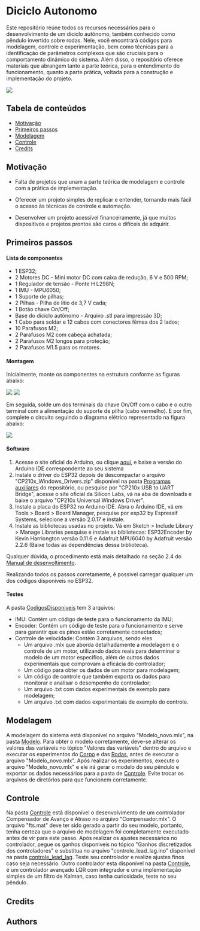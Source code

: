 # Diciclo Autonomo

Este repositório reúne todos os recursos necessários para o desenvolvimento de um diciclo autônomo, também conhecido como pêndulo invertido sobre rodas. Nele, você encontrará códigos para modelagem, controle e experimentação, bem como técnicas para a identificação de parâmetros complexos que são cruciais para o comportamento dinâmico do sistema. Além disso, o repositório oferece materiais que abrangem tanto a parte teórica, para o entendimento do funcionamento, quanto a parte prática, voltada para a construção e implementação do projeto.

![](./assets/pendulo_invertido.gif)

## Tabela de conteúdos
- [Motivação](#motivação)
- [Primeiros passos](#primeiros-passos)
- [Modelagem](#modelagem)
- [Controle](#controle)
- [Credits](#credits)

## Motivação
- Falta de projetos que unam a parte teórica de modelagem e controle com a prática de implementação.

- Oferecer um projeto simples de replicar e entender, tornando mais fácil o acesso às técnicas de controle e automação.

- Desenvolver um projeto acessível financeiramente, já que muitos dispositivos e projetos prontos são caros e difíceis de adquirir.

## Primeiros passos

#### Lista de componentes
* 1 ESP32;
* 2 Motores DC - Mini motor DC com caixa de redução, 6 V e 500 RPM;
* 1 Regulador de tensão - Ponte H L298N;
* 1 IMU - MPU6050;
* 1 Suporte de pilhas;
* 2 Pilhas - Pilha de lítio de 3,7 V cada;
* 1 Botão chave On/Off;
* Base do díciclo autônomo - Arquivo .stl para impressão 3D;
* 1 Cabo para soldar e 12 cabos com conectores fêmea dos 2 lados;
* 10 Parafusos M2;
* 2 Parafusos M2 com cabeça achatada;
* 2 Parafusos M2 longos para proteção;
* 2 Parafusos M1.5 para os motores.

#### Montagem

Inicialmente, monte os componentes na estrutura conforme as figuras abaixo:

![](./assets/Front_clean.png)
![](./assets/Back_clean.png)

Em seguida, solde um dos terminais da chave On/Off com o cabo e o outro terminal com a alimentação do suporte de pilha (cabo vermelho).
E por fim, complete o circuito seguindo o diagrama elétrico  representado na figura abaixo:

![](./assets/Diagrama_eletrico.png)


#### Software 

1. Acesse o site oficial do Arduino, ou clique [aqui](https://www.arduino.cc/en/software), e baixe a versão do Arduino IDE correspondente ao seu sistema 
2. Instale o driver do ESP32 depois de descompactar o arquivo "CP210x_Windows_Drivers.zip" disponível na pasta [Programas auxiliares](https://github.com/JessicaLuana1377/diciclo_autonomo/tree/main/Progamas%20auxiliares) do repositório, ou pesquise por "CP210x USB to UART Bridge", acesse o site oficial da Silicon Labs, vá na aba de downloads e baixe o arquivo "CP210x Universal Windows Driver". 
3. Instale a placa do ESP32 no Arduino IDE. Abra o Arduino IDE, vá em Tools > Board > Board Manager, pesquise por esp32 by Espressif Systems, selecione a versão 2.0.17 e instale.
4. Instale as bibliotecas usadas no projeto. Vá em Sketch > Include Library > Manage Libraries pesquise e instale as bibliotecas: ESP32Encoder by Kevin Harriongton versão 0.11.6 e Adafruit MPU6040 by Adafruit versão 2.2.6 (Baixe todas as dependências dessa biblioteca).

Qualquer dúvida, o procedimento está mais detalhado na seção 2.4 do [Manual de desenvoltimento](https://github.com/JessicaLuana1377/diciclo_autonomo/blob/main/Manual%20de%20desenvolvimento.pdf).

Realizando todos os passos corretamente, é possivel carregar qualquer um dos códigos disponíveis no ESP32.

#### Testes
  A pasta [CodigosDisponiveis](https://github.com/JessicaLuana1377/diciclo_autonomo/tree/main/CodigosDisponiveis) tem 3 arquivos:
  - IMU: Contém um código de teste para o funcionamento da IMU;
  - Encoder: Contém um código de teste para o funcionamento e serve para garantir que os pinos estão corretamente conectados;
  - Controle de velocidade: Contém 3 arquivos, sendo eles
      - Um arquivo .mlx que aborda detalhadamente a modelagem e o controle de um motor, utilizando dados reais para determinar o modelo de um motor específico, além de outros dados experimentais que comprovam a eficácia do controlador;
      - Um código para obter os dados de um motor para modelagem;
      - Um código de controle que também exporta os dados para monitorar e analisar o desempenho do controlador;
      - Um arquivo .txt com dados experimentais de exemplo para modelagem;
      - Um arquivo .txt com dados experimentais de exemplo do controle.

## Modelagem
A modelagem do sistema está disponível no arquivo "Modelo_novo.mlx", na pasta [Modelo](https://github.com/JessicaLuana1377/diciclo_autonomo/tree/main/Modelo). Para obter o modelo corretamente, deve-se alterar os valores das variáveis no tópico "Valores das variáveis" dentro do arquivo e executar os experimentos do [Corpo](https://github.com/JessicaLuana1377/diciclo_autonomo/tree/main/Modelo/Corpo) e das [Rodas](https://github.com/JessicaLuana1377/diciclo_autonomo/tree/main/Modelo/Rodas), antes de executar o arquivo "Modelo_novo.mlx". Após realizar os experimentos, execute o arquivo "Modelo_novo.mlx" e ele irá gerar o modelo do seu pêndulo e exportar os dados necessários para a pasta de [Controle](https://github.com/JessicaLuana1377/diciclo_autonomo/tree/main/Controle). Evite trocar os arquivos de diretórios para que funcionem corretamente.

## Controle
Na pasta [Controle](https://github.com/JessicaLuana1377/diciclo_autonomo/tree/main/Controle) está disponível o desenvolvimento de um controlador Compensador de Avanço e Atraso no arquivo "Compensador.mlx". O arquivo "fts.mat" deve ter sido gerado a partir do seu modelo, portanto, tenha certeza que o arquivo de modelagem foi completamente executado antes de vir para este passo. Após realizar os ajustes necessários no controlador, pegue os ganhos disponíveis no tópico "Ganhos discretizados dos controladores" e substitua no arquivo "controle_lead_lag.ino" disponível na pasta [controle_lead_lag](https://github.com/JessicaLuana1377/diciclo_autonomo/tree/main/Controle/controle_lead_lag). Teste seu controlador e realize ajustes finos caso seja necessário.
Outro controlador esta disponível na pasta [Controle](https://github.com/JessicaLuana1377/diciclo_autonomo/tree/main/Controle), é um controlador avançado LQR com integrador e uma implementação simples de um filtro de Kalman, caso tenha curiosidade, teste no seu pêndulo.

## Credits


## Authors

